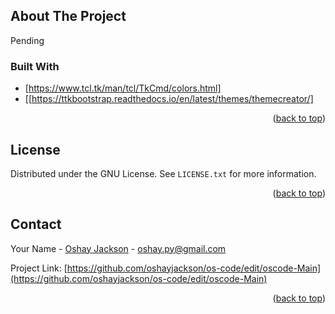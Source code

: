 
<!-- ABOUT THE PROJECT -->
## About The Project

Pending

### Built With

* [https://www.tcl.tk/man/tcl/TkCmd/colors.html]
* [[https://ttkbootstrap.readthedocs.io/en/latest/themes/themecreator/]

<p align="right">(<a href="#readme-top">back to top</a>)</p>

<!-- LICENSE -->
## License

Distributed under the GNU License. See `LICENSE.txt` for more information.

<p align="right">(<a href="#readme-top">back to top</a>)</p>

<!-- CONTACT -->
## Contact

Your Name - [Oshay Jackson](www.linkedin.com/in/oshay-jackson) - oshay.py@gmail.com

Project Link: [https://github.com/oshayjackson/os-code/edit/oscode-Main](https://github.com/oshayjackson/os-code/edit/oscode-Main)

<p align="right">(<a href="#readme-top">back to top</a>)</p>
